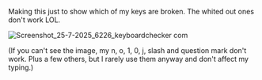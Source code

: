 Making this just to show which of my keys are broken. The whited out ones don't work LOL.

![Screenshot_25-7-2025_6226_keyboardchecker com](https://github.com/user-attachments/assets/81e851a3-d0e8-4841-8e72-26d32a0a949c)

(If you can't see the image, my n, o, 1, 0, j, slash and question mark don't work. Plus a few others, but I rarely use them anyway and don't affect my typing.)

